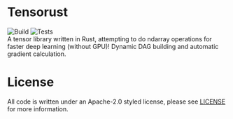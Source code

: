 # Tensorust
![Build](https://github.com/willeagren/tensorust/actions/workflows/rust-build.yml/badge.svg)
![Tests](https://github.com/willeagren/tensorust/actions/workflows/rust-tests.yml/badge.svg)
<br>
A tensor library written in Rust, attempting to do ndarray operations for faster deep learning (without GPU)! Dynamic DAG building and automatic gradient calculation.

# License
All code is written under an Apache-2.0 styled license, please see [LICENSE](https://github.com/willeagren/tensorust/blob/main/LICENSE) for more information.


